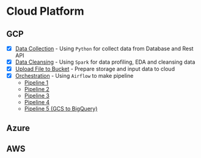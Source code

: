 # Cloud Platform

## GCP
- [x] [Data Collection](GCS/Data_Collection.ipynb) - Using `Python` for collect data from Database and Rest API
- [x] [Data Cleansing](GCS/Data_Cleansing.ipynb) - Using `Spark` for data profiling, EDA and cleansing data
- [x] [Upload File to Bucket](GCS/UploadFile_Bucket.py) - Prepare storage and input data to cloud
- [x] [Orchestration](airflow/overview_airflow_project.pdf) - Using `Airflow` to make pipeline
  - [Pipeline 1](airflow/exercise1.py)
  - [Pipeline 2](airflow/exercise2-1.py)
  - [Pipeline 3](airflow/exercise3.py)
  - [Pipeline 4](airflow/exercise4.py)
  - [Pipeline 5 (GCS to BigQuery)](airflow//to_BigQuery2.py)



## Azure





## AWS


